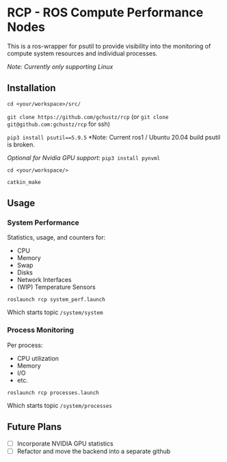 # RCP - ROS Compute Performance Nodes
This is a ros-wrapper for psutil to provide visibility into the monitoring of compute system resources and individual processes.

*Note: Currently only supporting Linux*

## Installation

`cd <your/workspace>/src/`

`git clone https://github.com/gchustz/rcp` (or `git clone git@github.com:gchustz/rcp` for ssh)

`pip3 install psutil==5.9.5` *Note: Current ros1 / Ubuntu 20.04 build psutil is broken.

*Optional for Nvidia GPU support:* `pip3 install pynvml`

`cd <your/workspace/>`

`catkin_make`

## Usage
### System Performance
Statistics, usage, and counters for:
- CPU
- Memory
- Swap
- Disks
- Network Interfaces
- (WIP) Temperature Sensors

`roslaunch rcp system_perf.launch`

Which starts topic `/system/system`

### Process Monitoring
Per process:
- CPU utilization
- Memory
- I/O
- etc.

`roslaunch rcp processes.launch`

Which starts topic `/system/processes`

## Future Plans
- [ ] Incorporate NVIDIA GPU statistics
- [ ] Refactor and move the backend into a separate github